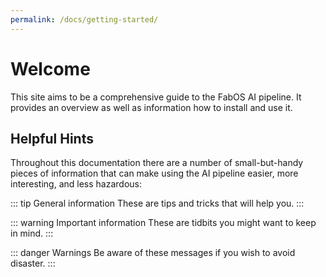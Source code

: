 ```yaml
---
permalink: /docs/getting-started/
---
```


# Welcome

This site aims to be a comprehensive guide to the FabOS AI pipeline. It provides an overview as well as information how to install and use it.

## Helpful Hints

Throughout this documentation there are a number of small-but-handy pieces of information that can make using the AI pipeline easier, more interesting, and less hazardous:

::: tip General information
These are tips and tricks that will help you.
:::

::: warning Important information
These are tidbits you might want to keep in mind.
:::

::: danger Warnings
Be aware of these messages if you wish to avoid disaster.
:::